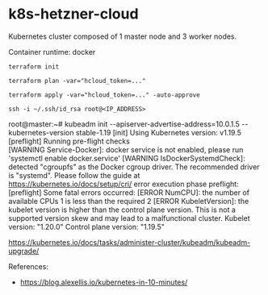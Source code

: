 # k8s-hetzner-cloud

Kubernetes cluster composed of 1 master node and 3 worker nodes.

Container runtime: docker

```cli
terraform init

terraform plan -var="hcloud_token=..."

terraform apply -var="hcloud_token=..." -auto-approve
```

```cli
ssh -i ~/.ssh/id_rsa root@<IP_ADDRESS>
```

root@master:~# kubeadm init --apiserver-advertise-address=10.0.1.5 --kubernetes-version stable-1.19
[init] Using Kubernetes version: v1.19.5
[preflight] Running pre-flight checks  
 [WARNING Service-Docker]: docker service is not enabled, please run 'systemctl enable docker.service'
[WARNING IsDockerSystemdCheck]: detected "cgroupfs" as the Docker cgroup driver. The recommended driver is "systemd". Please follow
the guide at https://kubernetes.io/docs/setup/cri/
error execution phase preflight: [preflight] Some fatal errors occurred:
[ERROR NumCPU]: the number of available CPUs 1 is less than the required 2
[ERROR KubeletVersion]: the kubelet version is higher than the control plane version. This is not a supported version skew and may lead to a malfunctional cluster. Kubelet version: "1.20.0" Control plane version: "1.19.5"

https://kubernetes.io/docs/tasks/administer-cluster/kubeadm/kubeadm-upgrade/

References:

- https://blog.alexellis.io/kubernetes-in-10-minutes/
